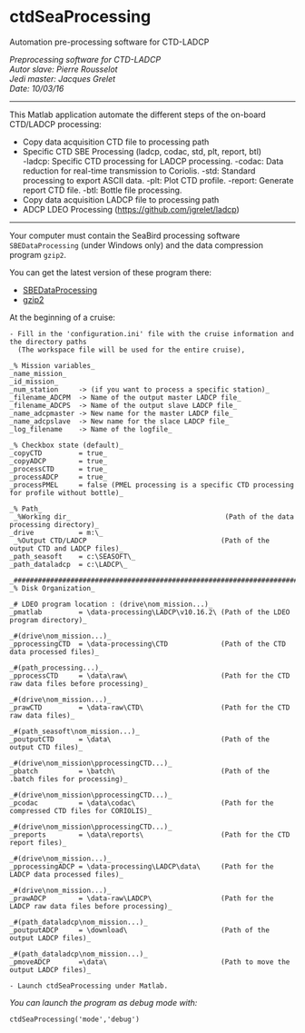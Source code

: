 # ctdSeaProcessing
Automation pre-processing software for CTD-LADCP

 _Preprocessing software for CTD-LADCP_  
 _Autor slave: Pierre Rousselot_                           
 _Jedi master: Jacques Grelet_  
 _Date: 10/03/16_  
 
-----------------------------------------------------------------------

This Matlab application automate the different steps of the on-board CTD/LADCP processing:
* Copy data acquisition CTD file to processing path                     
* Specific CTD SBE Processing (ladcp, codac, std, plt, report, btl)     
	-ladcp: Specific CTD processing for LADCP processing. 
	-codac: Data reduction for real-time transmission to Coriolis.
	-std: Standard processing to export ASCII data.
	-plt: Plot CTD profile.
	-report: Generate report CTD file.
	-btl: Bottle file processing.
* Copy data acquisition LADCP file to processing path                   
* ADCP LDEO Processing (https://github.com/jgrelet/ladcp)      

-----------------------------------------------------------------------
Your computer must contain the SeaBird processing software `SBEDataProcessing` (under Windows only) and the data compression program `gzip2`.

You can get the latest version of these program there:
* [SBEDataProcessing](http://www.seabird.com/software/sbe-data-processing)
* [gzip2](https://github.com/anandology/gzip2)
	

At the beginning of a cruise:

	- Fill in the 'configuration.ini' file with the cruise information and the directory paths 
	  (The workspace file will be used for the entire cruise),
```
_% Mission variables_
_name_mission_  
_id_mission_     
_num_station     -> (if you want to process a specific station)_
_filename_ADCPM  -> Name of the output master LADCP file_
_filename_ADCPS  -> Name of the output slave LADCP file_
_name_adcpmaster -> New name for the master LADCP file_
_name_adcpslave  -> New name for the slace LADCP file_
_log_filename    -> Name of the logfile_

_% Checkbox state (default)_
_copyCTD         = true_
_copyADCP        = true_
_processCTD      = true_
_processADCP     = true_
_processPMEL     = false (PMEL processing is a specific CTD processing for profile without bottle)_ 

_% Path_
 _%Working dir_                                      (Path of the data processing directory)_
_drive           = m:\_
 _%Output CTD/LADCP                                 (Path of the output CTD and LADCP files)_
_path_seasoft    = c:\SEASOFT\_
_path_dataladcp  = c:\LADCP\_

_############################################################################_
_% Disk Organization_

_# LDEO program location : (drive\nom_mission...)_
_pmatlab         = \data-processing\LADCP\v10.16.2\ (Path of the LDEO program directory)_

_#(drive\nom_mission...)_
_pprocessingCTD  = \data-processing\CTD             (Path of the CTD data processed files)_           

_#(path_processing...)_
_pprocessCTD     = \data\raw\                       (Path for the CTD raw data files before processing)_

_#(drive\nom_mission...)_
_prawCTD         = \data-raw\CTD\                   (Path for the CTD raw data files)_

_#(path_seasoft\nom_mission...)_
_poutputCTD      = \data\                           (Path of the output CTD files)_                          

_#(drive\nom_mission\pprocessingCTD...)_
_pbatch          = \batch\                          (Path of the .batch files for processing)_

_#(drive\nom_mission\pprocessingCTD...)_
_pcodac          = \data\codac\                     (Path for the compressed CTD files for CORIOLIS)_

_#(drive\nom_mission\pprocessingCTD...)_
_preports        = \data\reports\                   (Path for the CTD report files)_

_#(drive\nom_mission...)_
_pprocessingADCP = \data-processing\LADCP\data\     (Path for the LADCP data processed files)_   

_#(drive\nom_mission...)_
_prawADCP        = \data-raw\LADCP\                 (Path for the  LADCP raw data files before processing)_               

_#(path_dataladcp\nom_mission...)_
_poutputADCP     = \download\                       (Path of the output LADCP files)_                      

_#(path_dataladcp\nom_mission...)_
_pmoveADCP       =\data\                            (Path to move the output LADCP files)_
```	
	- Launch ctdSeaProcessing under Matlab.



	
_You can launch the program as debug mode with:_
```
ctdSeaProcessing('mode','debug')
```
